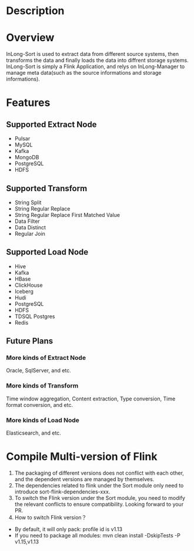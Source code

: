 # Description

# Overview

InLong-Sort is used to extract data from different source systems, then transforms the data and finally loads the data
into diffrent storage systems.
InLong-Sort is simply a Flink Application, and relys on InLong-Manager to manage meta data(such as the source
informations and storage informations).

# Features

## Supported Extract Node

- Pulsar
- MySQL
- Kafka
- MongoDB
- PostgreSQL
- HDFS

## Supported Transform

- String Split
- String Regular Replace
- String Regular Replace First Matched Value
- Data Filter
- Data Distinct
- Regular Join

## Supported Load Node

- Hive
- Kafka
- HBase
- ClickHouse
- Iceberg
- Hudi 
- PostgreSQL
- HDFS
- TDSQL Postgres
- Redis 

## Future Plans

### More kinds of Extract Node

Oracle, SqlServer, and etc.

### More kinds of Transform

Time window aggregation, Content extraction, Type conversion, Time format conversion, and etc.

### More kinds of Load Node

Elasticsearch, and etc.

# Compile Multi-version of Flink
1. The packaging of different versions does not conflict with each other, and the dependent versions are managed by themselves.
2. The dependencies related to flink under the Sort module only need to introduce sort-flink-dependencies-xxx.
3. To switch the Flink version under the Sort module, you need to modify the relevant conflicts to ensure compatibility. Looking forward to your PR.
4. How to switch Flink version？
- By default, it will only pack: profile id is v1.13
- If you need to package all modules: mvn clean install -DskipTests -P v1.15,v1.13